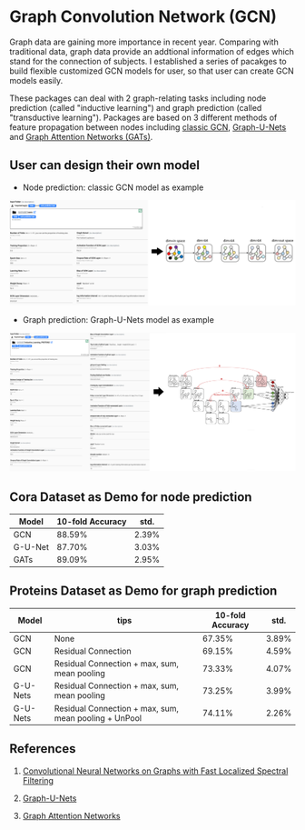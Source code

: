 # Graph Convolution Network (GCN)

Graph data are gaining more importance in recent year. Comparing with traditional data, graph data provide an addtional information of edges which stand for the connection of subjects. I established a series of pacakges to build flexible customized GCN models for user, so that user can create GCN models easily. 

These packages can deal with 2 graph-relating tasks including node prediction (called "inductive learning") and graph prediction (called "transductive learning"). Packages are based on 3 different methods of feature propagation between nodes including [classic GCN](https://arxiv.org/abs/1606.09375), [Graph-U-Nets](https://arxiv.org/abs/1905.05178) and [Graph Attention Networks (GATs)](https://arxiv.org/abs/1710.10903).

## User can design their own model

- Node prediction: classic GCN model as example

![costumized_GUI](./images/costumized_GUI.png)

- Graph prediction: Graph-U-Nets model as example

![costumized_GUI_graph_prediction](./images/costumized_GUI_graph_prediction.png)


## Cora Dataset as Demo for node prediction

| Model | 10-fold Accuracy | std. |
| ---- | ---- | ---- |
| GCN | 88.59% | 2.39% |
| G-U-Net  | 87.70% | 3.03% |
| GATs | 89.09% | 2.95% |

## Proteins Dataset as Demo for graph prediction

| Model | tips | 10-fold Accuracy | std. |
| ---- | ---- | ---- | ---- |
| GCN | None | 67.35% | 3.89% |
| GCN | Residual Connection | 69.15% | 4.59% |
| GCN | Residual Connection + max, sum, mean pooling | 73.33% | 4.07% |
| G-U-Nets | Residual Connection + max, sum, mean pooling | 73.25% | 3.99% |
| G-U-Nets | Residual Connection + max, sum, mean pooling + UnPool| 74.11% | 2.26% |




## References

1. [Convolutional Neural Networks on Graphs with Fast Localized Spectral Filtering](https://arxiv.org/abs/1606.09375)

2. [Graph-U-Nets](https://arxiv.org/abs/1905.05178)

3. [Graph Attention Networks](https://arxiv.org/abs/1710.10903)
